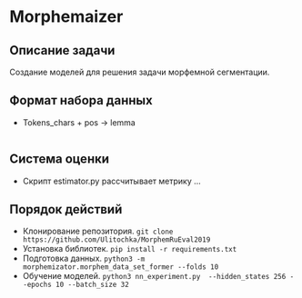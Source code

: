 Morphemaizer
==========================================

## Описание задачи

Создание моделей для решения задачи морфемной сегментации.

## Формат набора данных

- Tokens_chars + pos -> lemma
```

```

## Система оценки

- Скрипт estimator.py рассчитывает метрику ...


## Порядок действий

- Клонирование репозитория. `git clone https://github.com/Ulitochka/MorphemRuEval2019`
- Установка библиотек. `pip install -r requirements.txt`
- Подготовка данных. `python3 -m morphemizator.morphem_data_set_former --folds 10`
- Обучение моделей. `python3 nn_experiment.py  --hidden_states 256 --epochs 10 --batch_size 32`
